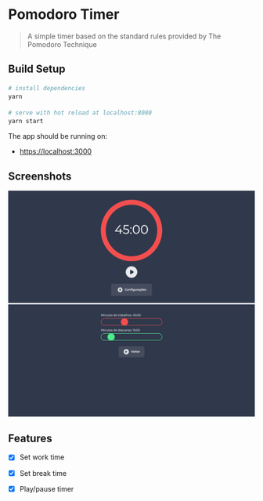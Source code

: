 # Pomodoro Timer

> A simple timer based on the standard rules provided by The Pomodoro Technique

## Build Setup

``` bash
# install dependencies
yarn

# serve with hot reload at localhost:8080
yarn start
```
The app should be running on:
- <https://localhost:3000>
## Screenshots

![Home](./src/assets/images/screenshot-1.jpg?raw=true)
![Settings](./src/assets/images/screenshot-2.jpg?raw=true)

## Features

- [x]  Set work time
- [x]  Set break time
- [x]  Play/pause timer

